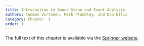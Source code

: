 ```yaml
---
title: Introduction to Sound Scene and Event Analysis
authors: Tuomas Virtanen, Mark Plumbley, and Dan Ellis
category: Chapter  1
order: 1
---
```

The full text of this chapter is available via the [Springer website](http://www.springer.com/978-3-319-63449-4).
